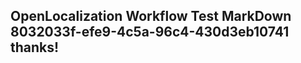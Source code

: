 <properties
ms.topic="hero-topic"
ms.test1="hero-topic"
ms.test2="test"/>

## OpenLocalization Workflow Test MarkDown 8032033f-efe9-4c5a-96c4-430d3eb10741 thanks!
